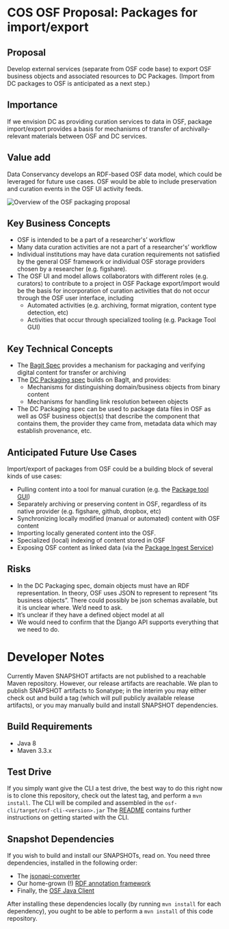 # COS OSF Proposal: Packages for import/export

## Proposal 
Develop external services (separate from OSF code base) to export OSF business objects and associated resources to DC Packages. (Import from DC packages to OSF is anticipated as a next step.)

## Importance 

If we envision DC as providing curation services to data in OSF, package import/export provides a basis for mechanisms of transfer of archivally-relevant materials between OSF and DC services.

## Value add 

Data Conservancy develops an RDF-based OSF data model, which could be leveraged for future use cases.  OSF would be able to include preservation and curation events in the OSF UI activity feeds.

![Overview of the OSF packaging proposal][overview-img]

## Key Business Concepts 

* OSF is intended to be a part of a researcher's’ workflow
* Many data curation activities are not a part of a researcher's’ workflow
* Individual institutions may have data curation requirements not satisfied by the general OSF framework or individual OSF storage providers chosen by a researcher (e.g. figshare).
* The OSF UI and model allows collaborators with different roles (e.g. curators) to contribute to a project in OSF
Package export/import would be the basis for incorporation of curation activities that do not occur through the OSF user interface, including
  * Automated activities (e.g. archiving, format migration, content type detection, etc)
  * Activities that occur through specialized tooling (e.g. Package Tool GUI)

## Key Technical Concepts

* The [Bagit Spec][dc-bagit-profile] provides a mechanism for packaging and verifying digital content for transfer or archiving
* The [DC Packaging spec][dc-packaging-spec] builds on BagIt, and provides:
  * Mechanisms for distinguishing domain/business objects from binary content
  * Mechanisms for handling link resolution between objects
* The DC Packaging spec can be used to package data files in OSF as well as OSF business object(s) that describe the component that contains them, the provider they came from, metadata data which may establish provenance, etc.

## Anticipated Future Use Cases

Import/export of packages from OSF could be a building block of several kinds of use cases:
* Pulling content into a tool for manual curation (e.g. the [Package tool GUI][dc-ptg])
* Separately archiving or preserving content in OSF, regardless of its native provider (e.g. figshare, github, dropbox, etc)
* Synchronizing locally modified (manual or automated) content with OSF content
* Importing locally generated content into the OSF.
* Specialized (local) indexing of content stored in OSF
* Exposing OSF content as linked data (via the [Package Ingest Service][dc-pis])

## Risks

* In the DC Packaging spec, domain objects must have an RDF representation.  In theory, OSF uses JSON to represent to represent “its business objects”.   There could possibly be  json schemas available, but it is unclear where.  We’d need to ask.  
* It’s unclear if they have a defined object model at all
* We would need to confirm that the Django API supports everything that we need to do.

# Developer Notes

Currently Maven SNAPSHOT artifacts are not published to a reachable Maven repository.  However, our release artifacts are reachable.  We plan to publish SNAPSHOT artifacts to Sonatype; in the interim you may either check out and build a tag (which will pull publicly available release artifacts), or you may manually build and install SNAPSHOT dependencies.

## Build Requirements

* Java 8
* Maven 3.3.x

## Test Drive

If you simply want give the CLI a test drive, the best way to do this right now is to clone this repository, check out the latest tag, and perform a `mvn install`.  The CLI will be compiled and assembled in the `osf-cli/target/osf-cli-<version>.jar`  The [README](osf-cli/README.md) contains further instructions on getting started with the CLI.

## Snapshot Dependencies

If you wish to build and install our SNAPSHOTs, read on.  You need three dependencies, installed in the following order:

* The [jsonapi-converter](https://github.com/DataConservancy/jsonapi-converter)
* Our home-grown (!) [RDF annotation framework](https://github.com/DataConservancy/osf-rdf)
* Finally, the [OSF Java Client](https://github.com/DataConservancy/osf-client)

After installing these dependencies locally (by running `mvn install` for each dependency), you ought to be able to perform a `mvn install` of this code repository.




[dc-bagit-profile]: http://dataconservancy.github.io/dc-packaging-spec/dc-bagit-profile-1.0.html "Data Conservancy BagIt Profile"
[dc-packaging-spec]: http://dataconservancy.github.io/dc-packaging-spec/dc-packaging-spec-1.0.html "Data Conservancy Packaging Specification"
[dc-ptg]: https://github.com/DataConservancy/dcs-packaging-tool "Data Conservancy Package Tool GUI"
[dc-pis]: https://github.com/DataConservancy/dcs-package-ingest "Data Conservancy Package Ingest Tool"
[overview-img]: https://github.com/DataConservancy/osf-packaging/blob/master/src/site/resources/images/osf-package-ingest.png "OSF Packaging Overview"
